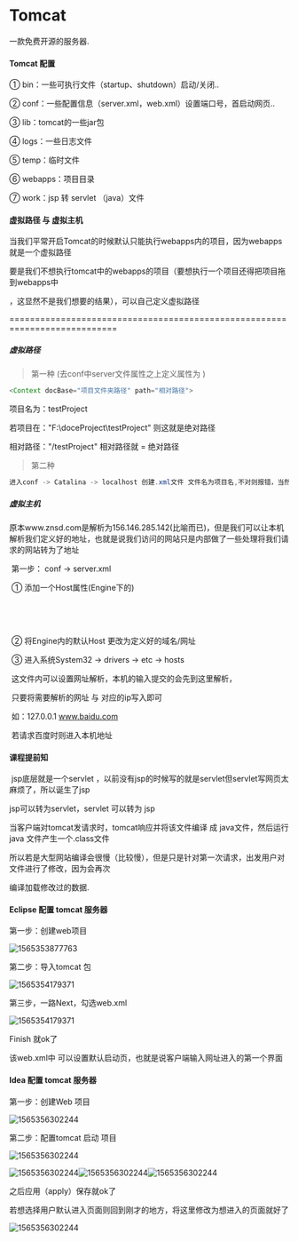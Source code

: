 # Tomcat

一款免费开源的服务器.







#### Tomcat 配置

① bin：一些可执行文件（startup、shutdown）启动/关闭..

② conf：一些配置信息（server.xml，web.xml）设置端口号，首启动网页..

③ lib：tomcat的一些jar包

④ logs：一些日志文件

⑤ temp：临时文件

⑥ webapps：项目目录

⑦ work：jsp 转 servlet （java）文件



#### 虚拟路径 与 虚拟主机

当我们平常开启Tomcat的时候默认只能执行webapps内的项目，因为webapps就是一个虚拟路径

要是我们不想执行tomcat中的webapps的项目（要想执行一个项目还得把项目拖到webapps中

，这显然不是我们想要的结果），可以自己定义虚拟路径

===========================================================================

##### 虚拟路径

> 第一种 (去conf中server文件</Host>属性之上定义属性为 )

```java
<Context docBase="项目文件夹路径" path="相对路径">
```

项目名为：testProject

若项目在："F:\doceProject\testProject" 则这就是绝对路径

相对路径："/testProject"  相对路径就 = 绝对路径

> 第二种 

```java
进入conf -> Catalina -> localhost 创建.xml文件 文件名为项目名,不对则报错，当然也可以写root，写root的话页面中可以省略项目名，直接输入项目中的网页名，但不建议这样做.
```



##### 虚拟主机

​	原本www.znsd.com是解析为156.146.285.142(比喻而已)，但是我们可以让本机解析我们定义好的地址，也就是说我们访问的网站只是内部做了一些处理将我们请求的网站转为了地址

​	第一步： conf -> server.xml

​		① 添加一个Host属性(Engine下的)

​			<Host name="地址" appBase="项目及地址">

​			<Context docBase="绝对路径" path="/">

​		② 将Engine内的默认Host 更改为定义好的域名/网址

​		③ 进入系统System32 -> drivers -> etc -> hosts

​			这文件内可以设置网址解析，本机的输入提交的会先到这里解析，

​			只要将需要解析的网址 与 对应的ip写入即可

​			如：127.0.0.1 www.baidu.com

​			若请求百度时则进入本机地址









#### 课程提前知

​	jsp底层就是一个servlet ，以前没有jsp的时候写的就是servlet但servlet写网页太麻烦了，所以诞生了jsp

jsp可以转为servlet，servlet 可以转为 jsp

当客户端对tomcat发请求时，tomcat响应并将该文件编译 成 java文件，然后运行 java 文件产生一个.class文件

所以若是大型网站编译会很慢（比较慢），但是只是针对第一次请求，出发用户对文件进行了修改，因为会再次

编译加载修改过的数据.























#### Eclipse 配置 tomcat 服务器

第一步：创建web项目

![1565353877763](images\Eclipse_01.png)

第二步：导入tomcat 包

![1565354179371](images\Eclipse_02.png)



第三步，一路Next，勾选web.xml

![1565354179371](images\Eclipse_03.png)



Finish 就ok了

该web.xml中 可以设置默认启动页，也就是说客户端输入网址进入的第一个界面











































#### Idea 配置 tomcat 服务器



第一步：创建Web 项目

![1565356302244](images\Idea_01.png)



第二步：配置tomcat 启动 项目

![1565356302244](images\Idea_02.png)

![1565356302244](images\Idea_03.png)![1565356302244](images\Idea_04.png)![1565356302244](images\Idea_05.png)



之后应用（apply）保存就ok了



若想选择用户默认进入页面则回到刚才的地方，将这里修改为想进入的页面就好了

![1565356302244](images\Idea_06.png)